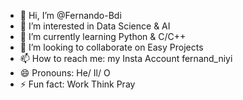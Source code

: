 - 👋 Hi, I’m @Fernando-Bdi
- 👀 I’m interested in Data Science & AI
- 🌱 I’m currently learning Python & C/C++
- 💞️ I’m looking to collaborate on Easy Projects
- 📫 How to reach me: my Insta Account fernand_niyi
- 😄 Pronouns: He/ Il/ O
- ⚡ Fun fact: Work Think Pray

<!---
Fernando-Bdi/Fernando-Bdi is a ✨ special ✨ repository because its `README.md` (this file) appears on your GitHub profile.
You can click the Preview link to take a look at your changes.
--->
